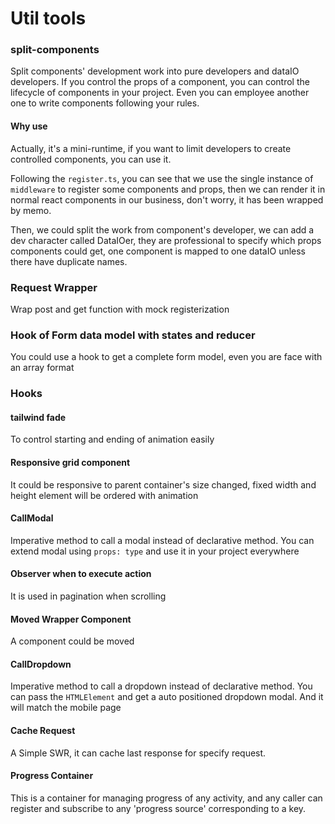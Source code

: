 # Util tools

### split-components

Split components' development work into pure developers and dataIO developers. If you control the props of a component, you can control the lifecycle of components in your project. Even you can employee another one to write components following your rules.

#### Why use

Actually, it's a mini-runtime, if you want to limit developers to create controlled components, you can use it.

Following the `register.ts`, you can see that we use the single instance of `middleware` to register some components and props, then we can render it in normal react components in our business, don't worry, it has been wrapped by memo.

Then, we could split the work from component's developer, we can add a dev character called DataIOer, they are professional to specify which props components could get, one component is mapped to one dataIO unless there have duplicate names.

### Request Wrapper

Wrap post and get function with mock registerization

### Hook of Form data model with states and reducer

You could use a hook to get a complete form model, even you are face with an array format

### Hooks

#### tailwind fade

To control starting and ending of animation easily

#### Responsive grid component

It could be responsive to parent container's size changed, fixed width and height element will be ordered with animation

#### CallModal

Imperative method to call a modal instead of declarative method.
You can extend modal using `props: type` and use it in your project everywhere

#### Observer when to execute action

It is used in pagination when scrolling

#### Moved Wrapper Component

A component could be moved

#### CallDropdown

Imperative method to call a dropdown instead of declarative method.
You can pass the `HTMLElement` and get a auto positioned dropdown modal. And it will match the mobile page

#### Cache Request

A Simple SWR, it can cache last response for specify request.

#### Progress Container

This is a container for managing progress of any activity, and any caller can register and subscribe to any 'progress source' corresponding to a key.
